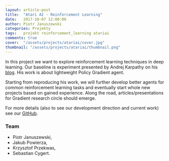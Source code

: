 ```yaml
---
layout: article-post
title:  "Atari AI - Reinforcement Learning"
date:   2017-10-07 12:00:00
author: Piotr Januszewski
categories: Projekty
tags:	projekt reinforcement_learning atariai
comments: true
cover:  "/assets/projects/atariai/cover.jpg"
thumbnail: "/assets/projects/atariai/thumbnail.png"
---
```


In this project we want to explore reinforcement learning techniques in deep learning. Our baseline is experiment presented by Andrej Karpathy on his [blog](http://karpathy.github.io/2016/05/31/rl/). His work is about lightweight Policy Gradient agent.

Starting from reproducing his work, we will further develop better agents for common reinforcement learning tasks and eventually start whole new projects based on gained experience. Along the road, articles/presentations for Gradient research circle should emerge.

For more details (also to see our development direction and current work) see our [GitHub](https://github.com/piojanu/AtariAI).  

### Team
- Piotr Januszewski,
- Jakub Powierza,
- Krzysztof Przekwas,
- Sebastian Cygert.

